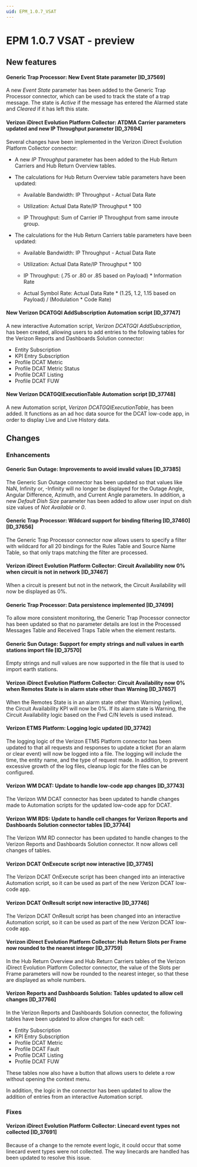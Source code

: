 ```yaml
---
uid: EPM_1.0.7_VSAT
---
```


# EPM 1.0.7 VSAT - preview

## New features

#### Generic Trap Processor: New Event State parameter [ID_37569]

A new *Event State* parameter has been added to the Generic Trap Processor connector, which can be used to track the state of a trap message. The state is *Active* if the message has entered the Alarmed state and *Cleared* if it has left this state.

#### Verizon iDirect Evolution Platform Collector: ATDMA Carrier parameters updated and new IP Throughput parameter [ID_37694]

Several changes have been implemented in the Verizon iDirect Evolution Platform Collector connector:

- A new *IP Throughput* parameter has been added to the Hub Return Carriers and Hub Return Overview tables.

- The calculations for Hub Return Overview table parameters have been updated:

  - Available Bandwidth: IP Throughput - Actual Data Rate

  - Utilization: Actual Data Rate/IP Throughput * 100

  - IP Throughput: Sum of Carrier IP Throughput from same inroute group.

- The calculations for the Hub Return Carriers table parameters have been updated:

  - Available Bandwidth: IP Throughput - Actual Data Rate

  - Utilization: Actual Data Rate/IP Throughput * 100

  - IP Throughput: (.75 or .80 or .85 based on Payload) * Information Rate

  - Actual Symbol Rate: Actual Data Rate * (1.25, 1.2, 1.15 based on Payload) / (Modulation * Code Rate)

#### New Verizon DCATGQI AddSubscription Automation script [ID_37747]

A new interactive Automation script, *Verizon DCATGQI AddSubscription*, has been created, allowing users to add entries to the following tables for the Verizon Reports and Dashboards Solution connector:

- Entity Subscription
- KPI Entry Subscription
- Profile DCAT Metric
- Profile DCAT Metric Status
- Profile DCAT Listing
- Profile DCAT FUW

#### New Verizon DCATGQIExecutionTable Automation script [ID_37748]

A new Automation script, *Verizon DCATGQIExecutionTable*, has been added. It functions as an ad hoc data source for the DCAT low-code app, in order to display Live and Live History data.

## Changes

### Enhancements

#### Generic Sun Outage: Improvements to avoid invalid values [ID_37385]

The Generic Sun Outage connector has been updated so that values like NaN, Infinity or, -Infinity will no longer be displayed for the Outage Angle, Angular Difference, Azimuth, and Current Angle parameters. In addition, a new *Default Dish Size* parameter has been added to allow user input on dish size values of *Not Available* or *0*.

#### Generic Trap Processor: Wildcard support for binding filtering [ID_37460] [ID_37656]

The Generic Trap Processor connector now allows users to specify a filter with wildcard for all 20 bindings for the Rules Table and Source Name Table, so that only traps matching the filter are processed.

#### Verizon iDirect Evolution Platform Collector: Circuit Availability now 0% when circuit is not in network [ID_37467]

When a circuit is present but not in the network, the Circuit Availability will now be displayed as 0%.

#### Generic Trap Processor: Data persistence implemented [ID_37499]

To allow more consistent monitoring, the Generic Trap Processor connector has been updated so that no parameter details are lost in the Processed Messages Table and Received Traps Table when the element restarts.

#### Generic Sun Outage: Support for empty strings and null values in earth stations import file [ID_37570]

Empty strings and null values are now supported in the file that is used to import earth stations.

#### Verizon iDirect Evolution Platform Collector: Circuit Availability now 0% when Remotes State is in alarm state other than Warning [ID_37657]

When the Remotes State is in an alarm state other than Warning (yellow), the Circuit Availability KPI will now be 0%. If its alarm state is Warning, the Circuit Availability logic based on the Fwd C/N levels is used instead.

#### Verizon ETMS Platform: Logging logic updated [ID_37742]

The logging logic of the Verizon ETMS Platform connector has been updated to that all requests and responses to update a ticket (for an alarm or clear event) will now be logged into a file. The logging will include the time, the entity name, and the type of request made. In addition, to prevent excessive growth of the log files, cleanup logic for the files can be configured.

#### Verizon WM DCAT: Update to handle low-code app changes [ID_37743]

The Verizon WM DCAT connector has been updated to handle changes made to Automation scripts for the updated low-code app for DCAT.

#### Verizon WM RDS: Update to handle cell changes for Verizon Reports and Dashboards Solution connector tables [ID_37744]

The Verizon WM RD connector has been updated to handle changes to the  Verizon Reports and Dashboards Solution connector. It now allows cell changes of tables.

#### Verizon DCAT OnExecute script now interactive [ID_37745]

The Verizon DCAT OnExecute script has been changed into an interactive Automation script, so it can be used as part of the new Verizon DCAT low-code app.

#### Verizon DCAT OnResult script now interactive [ID_37746]

The Verizon DCAT OnResult script has been changed into an interactive Automation script, so it can be used as part of the new Verizon DCAT low-code app.

#### Verizon iDirect Evolution Platform Collector: Hub Return Slots per Frame now rounded to the nearest integer [ID_37759]

In the Hub Return Overview and Hub Return Carriers tables of the Verizon iDirect Evolution Platform Collector connector, the value of the Slots per Frame parameters will now be rounded to the nearest integer, so that these are displayed as whole numbers.

#### Verizon Reports and Dashboards Solution: Tables updated to allow cell changes [ID_37766]

In the Verizon Reports and Dashboards Solution connector, the following tables have been updated to allow changes for each cell:

- Entity Subscription
- KPI Entry Subscription
- Profile DCAT Metric
- Profile DCAT Fault
- Profile DCAT Listing
- Profile DCAT FUW

These tables now also have a button that allows users to delete a row without opening the context menu.

In addition, the logic in the connector has been updated to allow the addition of entries from an interactive Automation script.

### Fixes

#### Verizon iDirect Evolution Platform Collector: Linecard event types not collected [ID_37691]

Because of a change to the remote event logic, it could occur that some linecard event types were not collected. The way linecards are handled has been updated to resolve this issue.
